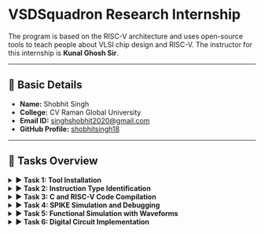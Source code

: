 # VSDSquadron Research Internship 

The program is based on the RISC-V architecture and uses open-source tools to teach people about VLSI chip design and RISC-V. The instructor for this internship is **Kunal Ghosh Sir**.

---

## 👤 Basic Details

* **Name:** Shobhit Singh
* **College:** CV Raman Global University
* **Email ID:** singhshobhit2020@gmail.com
* **GitHub Profile:** [shobhitsingh18](https://github.com/shobhitsingh18)

---

## 🚀 Tasks Overview

<details>
<summary><b>▶️ Task 1: Tool Installation</b></summary>
<br>
Install all essential tools required for this internship:
<ul>
    <li>Ubuntu on VMBox</li>
    <li>RISC-V GNU Toolchain</li>
    <li>GTKWave waveform viewer</li>
    <li>Yosys Open SYnthesis Suite</li>
    <li>Icarus Verilog simulator</li>
</ul>
</details>

<details>
<summary><b>▶️ Task 2: Instruction Type Identification</b></summary>
<br>
Identify the instruction type of all given instructions with the exact 32-bit instruction code in the desired instruction type format.
</details>

<details>
<summary><b>▶️ Task 3: C and RISC-V Code Compilation</b></summary>
<br>
Refer to C-based and RISC-V-based lab videos and execute the task of compiling C code using both the standard GCC and the RISC-V compiler.
</details>

<details>
<summary><b>▶️ Task 4: SPIKE Simulation and Debugging</b></summary>
<br>
Perform SPIKE simulation and debug C code with the interactive debugging mode using Spike.
</details>

<details>
<summary><b>▶️ Task 5: Functional Simulation with Waveforms</b></summary>
<br>
Using the RISC-V Core Verilog Netlist and Testbench, perform a functional simulation and observe the resulting waveforms.
</details>

<details>
<summary><b>▶️ Task 6: Digital Circuit Implementation</b></summary>
<br>
Implement digital circuits using the VSDSquadron Mini board and verify the building/uploading of C program files onto the RISC-V processor.
</details>
